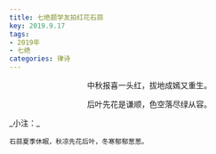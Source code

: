 ```yaml
---
title: 七绝题学友拍红花石蒜
key: 2019.9.17
tags: 
- 2019年 
- 七绝
categories: 律诗
---
```


<p align="center">中秋报喜一头红，拔地成嫣又重生。
</p>
<p align="center">后叶先花是谦顺，色空落尽绿从容。
</p>
_小注：_

```
石蒜夏季休眠，秋凉先花后叶，冬寒郁郁葱葱。
```
